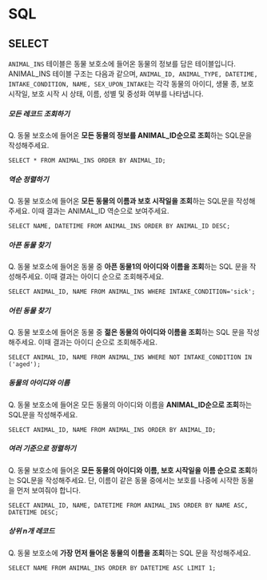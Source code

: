 # SQL

## SELECT 

```ANIMAL_INS``` 테이블은 동물 보호소에 들어온 동물의 정보를 담은 테이블입니다. ANIMAL_INS 테이블 구조는 다음과 같으며, ```ANIMAL_ID, ANIMAL_TYPE, DATETIME, INTAKE_CONDITION, NAME, SEX_UPON_INTAKE```는 각각 동물의 아이디, 생물 종, 보호 시작일, 보호 시작 시 상태, 이름, 성별 및 중성화 여부를 나타냅니다.

##### 모든 레코드 조회하기
Q. 동물 보호소에 들어온 **모든 동물의 정보를 ANIMAL_ID순으로 조회**하는 SQL문을 작성해주세요.
```mysql
SELECT * FROM ANIMAL_INS ORDER BY ANIMAL_ID;
```
##### 역순 정렬하기
Q. 동물 보호소에 들어온 **모든 동물의 이름과 보호 시작일을 조회**하는 SQL문을 작성해주세요. 이때 결과는 ANIMAL_ID 역순으로 보여주세요.
```mysql
SELECT NAME, DATETIME FROM ANIMAL_INS ORDER BY ANIMAL_ID DESC;
```

##### 아픈 동물 찾기
Q. 동물 보호소에 들어온 동물 중 **아픈 동물1의 아이디와 이름을 조회**하는 SQL 문을 작성해주세요. 이때 결과는 아이디 순으로 조회해주세요.
```mysql
SELECT ANIMAL_ID, NAME FROM ANIMAL_INS WHERE INTAKE_CONDITION='sick';
```

##### 어린 동물 찾기
Q. 동물 보호소에 들어온 동물 중 **젊은 동물의 아이디와 이름을 조회**하는 SQL 문을 작성해주세요. 이때 결과는 아이디 순으로 조회해주세요.
```mysql
SELECT ANIMAL_ID, NAME FROM ANIMAL_INS WHERE NOT INTAKE_CONDITION IN ('aged');
```

##### 동물의 아이디와 이름
Q. 동물 보호소에 들어온 모든 동물의 아이디와 이름을 **ANIMAL_ID순으로 조회**하는 SQL문을 작성해주세요.
```mysql
SELECT ANIMAL_ID, NAME FROM ANIMAL_INS ORDER BY ANIMAL_ID;
```

##### 여러 기준으로 정렬하기
Q. 동물 보호소에 들어온 **모든 동물의 아이디와 이름, 보호 시작일을 이름 순으로 조회**하는 SQL문을 작성해주세요. 단, 이름이 같은 동물 중에서는 보호를 나중에 시작한 동물을 먼저 보여줘야 합니다.
```mysql
SELECT ANIMAL_ID, NAME, DATETIME FROM ANIMAL_INS ORDER BY NAME ASC, DATETIME DESC;
```

##### 상위 n개 레코드
Q. 동물 보호소에 **가장 먼저 들어온 동물의 이름을 조회**하는 SQL 문을 작성해주세요.
```mysql
SELECT NAME FROM ANIMAL_INS ORDER BY DATETIME ASC LIMIT 1;
```
